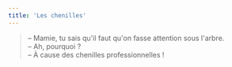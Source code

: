 ```yaml
---
title: 'Les chenilles'
---
```


> – Mamie, tu sais qu'il faut qu'on fasse attention sous l'arbre.  
> – Ah, pourquoi ?  
> – À cause des chenilles professionnelles !
